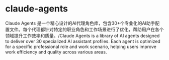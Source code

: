 # claude-agents
Claude Agents 是一个精心设计的AI代理角色库，包含30+个专业化的AI助手配置文件。每个代理都针对特定的职业角色和工作场景进行了优化，帮助用户在各个领域提升工作效率和质量。/Claude Agents is a library of AI agents designed to deliver over 30 specialized AI assistant profiles. Each agent is optimized for a specific professional role and work scenario, helping users improve work efficiency and quality across various areas.
